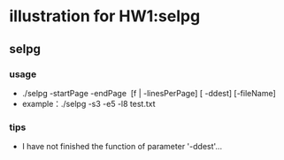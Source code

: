 # illustration for HW1:selpg
## selpg
### usage
- ./selpg -startPage -endPage  [f | -linesPerPage] [ -ddest] [-fileName]
- example：./selpg -s3 -e5 -l8 test.txt

### tips
- I have not finished the function of parameter '-ddest'...

